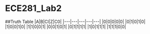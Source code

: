 ECE281_Lab2
===========

##Truth Table
|A|B|CI|Z|C0|
|---|---|---|---|---|
|0|0|0|0|0|
|0|1|0|1|0|
|1|0|0|1|0|
|1|1|0|0|1|
|0|0|1|0|1|
|0|1|1|1|1|
|1|0|1|1|1|
|1|1|1|0|0|
